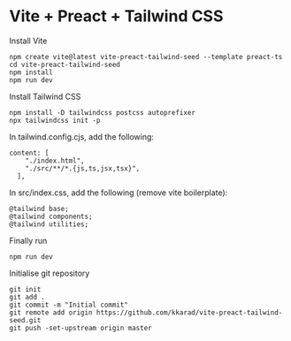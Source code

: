 # Vite + Preact + Tailwind CSS

Install Vite

```
npm create vite@latest vite-preact-tailwind-seed --template preact-ts
cd vite-preact-tailwind-seed
npm install
npm run dev
```

Install Tailwind CSS

```
npm install -D tailwindcss postcss autoprefixer
npx tailwindcss init -p
```

In tailwind.config.cjs, add the following:

```
content: [
    "./index.html",
    "./src/**/*.{js,ts,jsx,tsx}",
  ],
```

In src/index.css, add the following (remove vite boilerplate):

```
@tailwind base;
@tailwind components;
@tailwind utilities;
```

Finally run

```
npm run dev
```

Initialise git repository

```
git init
git add .
git commit -m "Initial commit"
git remote add origin https://github.com/kkarad/vite-preact-tailwind-seed.git
git push -set-upstream origin master
```
